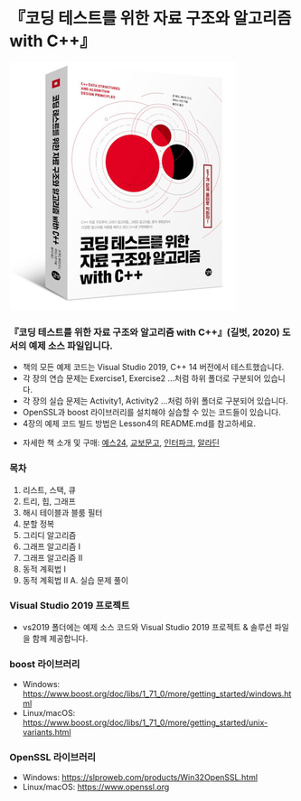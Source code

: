# 『코딩 테스트를 위한 자료 구조와 알고리즘 with C++』


![커버페이지](./1.jpg)


### 『코딩 테스트를 위한 자료 구조와 알고리즘 with C++』(길벗, 2020) 도서의 예제 소스 파일입니다.

* 책의 모든 예제 코드는 Visual Studio 2019, C++ 14 버전에서 테스트했습니다.
* 각 장의 연습 문제는 Exercise1, Exercise2 …처럼 하위 폴더로 구분되어 있습니다.
* 각 장의 실습 문제는 Activity1, Activity2 …처럼 하위 폴더로 구분되어 있습니다.
* OpenSSL과 boost 라이브러리를 설치해야 실습할 수 있는 코드들이 있습니다.
* 4장의 예제 코드 빌드 방법은 Lesson4의 README.md를 참고하세요.

- 자세한 책 소개 및 구매: [예스24](https://bit.ly/37ojBTm), [교보문고](https://bit.ly/3qhbsbJ), [인터파크](https://bit.ly/36pyCoB), [알라딘](https://bit.ly/3o8onuU)

### 목차

1. 리스트, 스택, 큐
2. 트리, 힙, 그래프
3. 해시 테이블과 블룸 필터
4. 분할 정복
5. 그리디 알고리즘
6. 그래프 알고리즘 I
7. 그래프 알고리즘 II
8. 동적 계획법 I
9. 동적 계획법 II
A. 실습 문제 풀이

### Visual Studio 2019 프로젝트

* vs2019 폴더에는 예제 소스 코드와 Visual Studio 2019 프로젝트 & 솔루션 파일을 함께 제공합니다.

### boost 라이브러리
* Windows: https://www.boost.org/doc/libs/1_71_0/more/getting_started/windows.html
* Linux/macOS: https://www.boost.org/doc/libs/1_71_0/more/getting_started/unix-variants.html

### OpenSSL 라이브러리
* Windows: https://slproweb.com/products/Win32OpenSSL.html
* Linux/macOS: https://www.openssl.org
